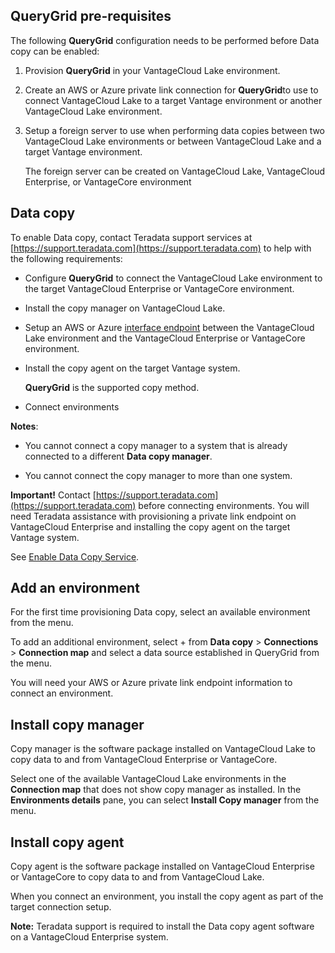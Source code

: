 ## QueryGrid pre-requisites


The following **QueryGrid** configuration needs to be performed before Data copy can be enabled:

1.  Provision **QueryGrid** in your VantageCloud Lake environment.


1.  Create an AWS or Azure private link connection for **QueryGrid**to use to connect VantageCloud Lake to a target Vantage environment or another VantageCloud Lake environment.


1.  Setup a foreign server to use when performing data copies between two VantageCloud Lake environments or between VantageCloud Lake and a target Vantage environment.

    The foreign server can be created on VantageCloud Lake, VantageCloud Enterprise, or VantageCore environment


## Data copy


To enable Data copy, contact Teradata support services at [https://support.teradata.com](https://support.teradata.com) to help with the following requirements:

-   Configure **QueryGrid** to connect the VantageCloud Lake environment to the target VantageCloud Enterprise or VantageCore environment.


-   Install the copy manager on VantageCloud Lake.


-   Setup an AWS or Azure [interface endpoint](dvp1707442265467.md) between the VantageCloud Lake environment and the VantageCloud Enterprise or VantageCore environment.


-   Install the copy agent on the target Vantage system.

    **QueryGrid** is the supported copy method.


-   Connect environments


**Notes**:

-   You cannot connect a copy manager to a system that is already connected to a different **Data copy manager**.


-   You cannot connect the copy manager to more than one system.


**Important!** Contact [https://support.teradata.com](https://support.teradata.com) before connecting environments. You will need Teradata assistance with provisioning a private link endpoint on VantageCloud Enterprise and installing the copy agent on the target Vantage system.

See [Enable Data Copy Service](https://docs.teradata.com/access/sources/dita/topic?dita:topicPath=zmv1694773546514.dita&utm_source=console&utm_medium=iph).

## Add an environment


For the first time provisioning Data copy, select an available environment from the menu.

To add an additional environment, select + from **Data copy** > **Connections** > **Connection map** and select a data source established in QueryGrid from the menu.

You will need your AWS or Azure private link endpoint information to connect an environment.

## Install copy manager


Copy manager is the software package installed on VantageCloud Lake to copy data to and from VantageCloud Enterprise or VantageCore.

Select one of the available VantageCloud Lake environments in the **Connection map** that does not show copy manager as installed. In the **Environments details** pane, you can select **Install Copy manager** from the menu.

## Install copy agent


Copy agent is the software package installed on VantageCloud Enterprise or VantageCore to copy data to and from VantageCloud Lake.

When you connect an environment, you install the copy agent as part of the target connection setup.

**Note:** Teradata support is required to install the Data copy agent software on a VantageCloud Enterprise system.

